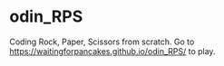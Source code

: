 # odin_RPS
Coding Rock, Paper, Scissors from scratch. Go to https://waitingforpancakes.github.io/odin_RPS/ to play.
